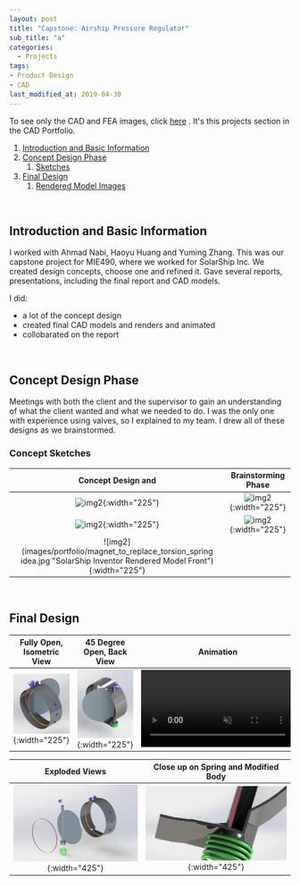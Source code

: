 ```yaml
---
layout: post
title: "Capstone: Airship Pressure Regulator"
sub_title: "a"
categories:
  - Projects
tags:
- Product Design
- CAD
last_modified_at: 2019-04-30 
---
```


To see only the CAD and FEA images, click [here](https://96yrlee.github.io/CAD_Portfolio.html#1) . It's this projects section in the CAD Portfolio.

1. [Introduction and Basic Information](#1)
2. [Concept Design Phase](#2)
    1. [Sketches](#2a)
3. [Final Design](#3)
    1. [Rendered Model Images](#2a)

<p>&nbsp;</p> 

## Introduction and Basic Information <a name="1"></a>

I worked with Ahmad Nabi, Haoyu Huang and Yuming Zhang. This was our capstone project for MIE490, where we worked for SolarShip Inc. We created design concepts, choose one and refined it. Gave several reports, presentations, including the final report and CAD models.

I did:
- a lot of the concept design
- created final CAD models and renders and animated
- collobarated on the report

<p>&nbsp;</p> 

## Concept Design Phase <a name="2"></a>

Meetings with both the client and the supervisor to gain an understanding of what the client wanted and what we needed to do. I was the only one with experience using valves, so I explained to my team. I drew all of these designs as we brainstormed.

### Concept Sketches <a name="2a"></a>

| Concept Design and | Brainstorming Phase |
|:---:|:---:|
| ![img2](images/portfolio/concept1.PNG "Ball Check Valve"){:width="225"} | ![img2](images/portfolio/concept3.PNG "Swing Valves Ideas"){:width="225"} |
| ![img2](images/portfolio/concept4.PNG "Swing Valves Ideas 2"){:width="225"} | ![img2](images/portfolio/conceptF.PNG "Butterfly-Based"){:width="225"} |
| ![img2](images/portfolio/magnet_to_replace_torsion_spring idea.jpg "SolarShip Inventor Rendered Model Front"){:width="225"} |   |

<p>&nbsp;</p> 

## Final Design <a name="3"></a>

Fully Open, Isometric View | 45 Degree Open, Back View | Animation
:------------: | :-------------: |:---------------:
![img2](images/portfolio/ss1assemFullOpen.PNG "SolarShip Inventor Rendered Model Front"){:width="225"}  | ![img](/images/portfolio/ss1-45openBackBiew.PNG "SolarShip Inventor Rendered Model Back"){:width="225"}  | <a href="https://gyazo.com/415405b4618acde840b53b577b668791"><video alt="Valve Opening" width="275" muted loop playsinline controls><source src="https://i.gyazo.com/415405b4618acde840b53b577b668791.mp4" type="video/mp4" /></video></a> 

 Exploded Views| Close up on Spring and Modified Body
:------------: | :-------------: 
![img](/images/portfolio/ss1exploded.PNG "SolarShip Inventor Rendered Model Exploded"){:width="425"}  | ![img](/images/portfolio/ss1springCloseUp.JPG "SolarShip Inventor Rendered Model Close Up"){:width="425"} 

